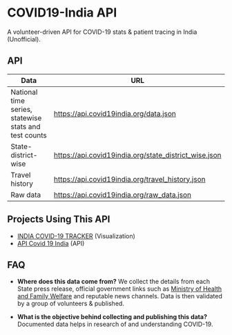 # COVID19-India API


A  volunteer-driven API for COVID-19 stats & patient tracing in India (Unofficial).


## API
| Data  | URL                                                   |
|-------------------------------------------------------|-------------------------------------------------------|
| National time series, statewise stats and test counts | https://api.covid19india.org/data.json                |
| State-district-wise                                   | https://api.covid19india.org/state_district_wise.json |
| Travel history                                        | https://api.covid19india.org/travel_history.json      |
| Raw data                                              | https://api.covid19india.org/raw_data.json            |


## Projects Using This API
* [INDIA COVID-19 TRACKER](https://www.covid19india.org/) (Visualization)
* [API Covid 19 India](https://github.com/amodm/api-covid19-in) (API)


## FAQ
* **Where does this data come from?**
We collect the details from each State press release, official government links such as [Ministry of Health and Family Welfare](https://www.mohfw.gov.in/) and reputable news channels. Data is then validated by a group of volunteers & published.

* **What is the objective behind collecting and publishing this data?**
Documented data helps in research of and understanding COVID-19.